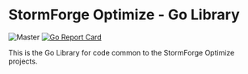# StormForge Optimize - Go Library

![Master](https://github.com/thestormforge/optimize-go/workflows/Master/badge.svg)
[![Go Report Card](https://goreportcard.com/badge/github.com/thestormforge/optimize-go)](https://goreportcard.com/report/github.com/thestormforge/optimize-go)

This is the Go Library for code common to the StormForge Optimize projects.